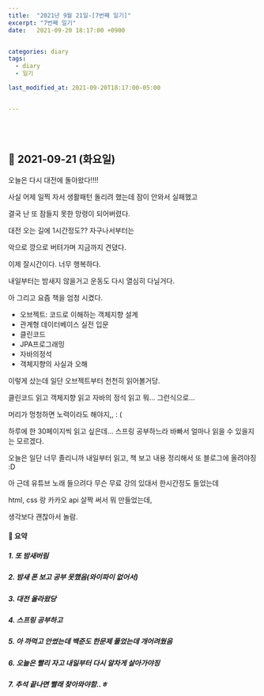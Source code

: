 ```yaml
---
title:  "2021년 9월 21일-[7번째 일기]"
excerpt: "7번째 일기"
date:   2021-09-20 18:17:00 +0900


categories: diary
tags:
  - diary
  - 일기

last_modified_at: 2021-09-20T18:17:00-05:00


---
```


<br/>

<br/>

## 🧾 2021-09-21 (화요일)

오늘은 다시 대전에 돌아왔다!!!!

사실 어제 일찍 자서 생활패턴 돌리려 했는데 잠이 안와서 실패했고

결국 난 또 잠들지 못한 망령이 되어버렸다.

대전 오는 길에 1시간정도?? 자구나서부터는

악으로 깡으로 버텨가며 지금까지 견뎠다.

이제 잘시간이다. 너무 행복하다.

내일부터는 밤새지 않을거고 운동도 다시 열심히 다닐거다.

아 그리고 요즘 책을 엄청 시켰다.

- 오브젝트: 코드로 이해하는 객체지향 설계
- 관계형 데이터베이스 실전 입문
- 클린코드
- JPA프로그래밍
- 자바의정석
- 객체지향의 사실과 오해

이렇게 샀는데 일단 오브젝트부터 천천히 읽어볼거당.

클린코드 읽고 객체지향 읽고 자바의 정석 읽고 뭐... 그런식으로...

머리가 멍청하면 노력이라도 해야지,, : (

하루에 한 30페이지씩 읽고 싶은데... 스프링 공부하느라 바빠서 얼마나 읽을 수 있을지는 모르겠다.

오늘은 일단 너무 졸리니까 내일부터 읽고, 책 보고 내용 정리해서 또 블로그에 올려야징 :D

아 근데 유튜브 노래 들으려다 무슨 무료 강의 있대서 한시간정도 들었는데

html, css 랑 카카오 api 살짝 써서 뭐 만들었는데,

생각보다 괜찮아서 놀람.

#### 🧾 요약

##### 1. 또 밤새버림

##### 2. 밤새 폰 보고 공부 못했음(와이파이 없어서)

##### 3. 대전 올라왔당

##### 4. 스프링 공부하고

##### 5. 아 까먹고 안썼는데 백준도 한문제 풀었는데 개어려웠음

##### 6. 오늘은 빨리 자고 내일부터 다시 알차게 살아가야징

##### 7. 추석 끝나면 빨래 찾아와야함..ㅎ

##### 

##### 



